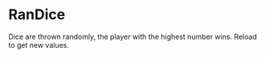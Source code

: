 # RanDice
Dice are thrown randomly, the player with the highest number wins. Reload to get new values.
